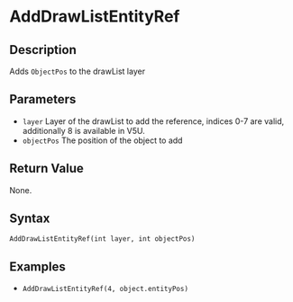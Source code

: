 # AddDrawListEntityRef

## Description
Adds `ObjectPos` to the drawList layer

## Parameters
- `layer`
Layer of the drawList to add the reference, indices 0-7 are valid, additionally 8 is available in V5U.
- `objectPos`
The position of the object to add

## Return Value
None.

## Syntax
```AddDrawListEntityRef(int layer, int objectPos)```

## Examples
- ```AddDrawListEntityRef(4, object.entityPos)```